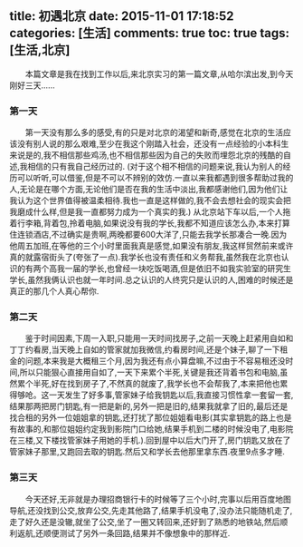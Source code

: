 title: 初遇北京
date: 2015-11-01 17:18:52
categories: [生活]
comments: true
toc: true
tags: [生活,北京]
---

　　本篇文章是我在找到工作以后,来北京实习的第一篇文章,从哈尔滨出发,到今天刚好三天......

### 第一天

　　第一天没有那么多的感受,有的只是对北京的渴望和新奇,感觉在北京的生活应该没有别人说的那么艰难,至少在我这个刚踏入社会，还没有一点经验的小本科生来说是的,我不相信那些鸡汤,也不相信那些因为自己的失败而埋怨北京的残酷的自述,我相信的只有我自己经历过的.  (对于这个相不相信的问题来说,我认为别人的经历可以听听,可以借鉴,但是不可以不辨别的效仿.一直以来我都遇到很多帮助过我的人,无论是在哪个方面,无论他们是否在我的生活中淡出,我都感谢他们,因为他们让我认为这个世界值得被温柔相待.我也一直是这样做的,我不会去想社会的现实会把我磨成什么样,但是我一直都努力成为一个真实的我.) 从北京站下车以后,一个人拖着行李箱,背着包,拎着电脑,如果说没有我的学长,我都不知道应该怎么办,本来打算住连锁酒店,不过确实是贵啊,两晚都要600大洋了,只能去我学长那凑合一晚.因为他周五加班,在等他的三个小时里面我真是感觉,如果没有朋友,我这样贸然前来或许真的就露宿街头了(夸张了一点).我学长也没有责任和义务帮我,虽然我在北京也认识的有两个高我一届的学长,也曾经一块吃饭喝酒,但是依旧不如我实验室的研究生学长,虽然我俩认识也就一年时间.总之认识的人终究只是认识的人,困难的时候还是真正的那几个人真心帮你.

### 第二天

　　鉴于时间因素,下周一入职,只能用一天时间找房子,之前一天晚上赶紧用自如和丁丁约看房,当天晚上自如的管家就加我微信,约看房时间,还是个妹子,聊了一下租金的问题,本来我是大概租三个月,因为我还有点小算盘嘛,不过由于不容易租还没时间,所以只能狠心直接用自如了,一天下来累个半死,关键是我还背着书包和电脑,虽然累个半死,好在找到房子了,不然真的就废了,我学长也不会帮我了,本来把他也累得够呛。这一天发生了好多事,管家妹子给我钥匙以后,我直接习惯性拿一套留一套,结果那两把房门钥匙,有一把是新的,另外一把是旧的,结果我就拿了旧的,最后还是找合租的另外一位姐姐拿的钥匙,还打扰了那位姐姐看电影(其实拿钥匙的路上也是有故事的,和那位姐姐约定我到影院门口给她,结果手机到二楼的时候没电了,电影院在三楼,又下楼找管家妹子用她的手机.).回到屋中以后大门开了,房门钥匙又放在了管家妹子那里,又跑回去取的钥匙.然后又和学长去他那里拿东西.夜里9点多才睡.

### 第三天

　　今天还好,无非就是办理招商银行卡的时候等了三个小时,完事以后用百度地图导航,还没找到公交,放弃公交,先走其他路了,结果手机没电了,没办法只能随机走了,走了好久还是没辙,就坐了公交,坐了一圈又转回来,还好到了熟悉的地铁站,然后顺利返航,还顺便测试了另外一条回路,结果并不像想象中的那样近.